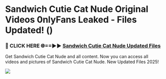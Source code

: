 # Sandwich Cutie Cat Nude Original Videos 0nlyFans Leaked - Files Updated! ()

<h3>🔴 CLICK HERE 🌐==►► <a href="https://tinyurl.com/2p9ay9w9" rel="nofollow">Sandwich Cutie Cat Nude Updated Files</a></h3>

Get Sandwich Cutie Cat Nude and all content. Now you can access all videos and pictures of Sandwich Cutie Cat Nude. New Updated Files 2025!

[![](https://i.imgur.com/KQgVmj3.gif)](https://tinyurl.com/2p9ay9w9)
